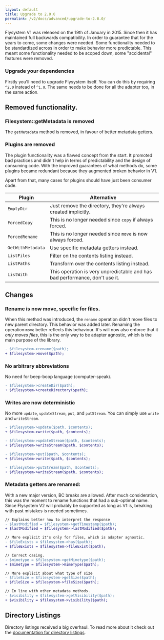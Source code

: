 ```yaml
---
layout: default
title: Upgrade to 2.0.0
permalink: /v2/docs/advanced/upgrade-to-2.0.0/
---
```


Flysystem V1 was released on the 19th of January in 2015. Since then it has maintained full
backwards compatibility. In order to guarantee that for the years to come, some changes were
needed. Some functionality needed to be standardized across in order to make behavior more
predictable. This meant some functionality needed to be scoped down, some "accidental" features
were removed.

### Upgrade your dependencies

Firstly you'll need to upgrade Flysystem itself. You can do this by requiring `^2.0`
instead of  `^1.0`. The same needs to be done for all the adapter too, in the same action.

## Removed functionality.

### Filesystem::getMetadata is removed

The `getMetadata` method is removed, in favour of better metadata getters.

### Plugins are removed

The plugin functionality was a flawed concept from the start. It promoted bad practices
and didn't help in terms of predictability and the design of consuming code. With the
improved guarantees of what methods do, some plugins became redundant because they
augmented broken behavior in V1.

Apart from that, many cases for plugins should have just been consumer code.

Plugin | Alternative
--- | ---
`EmptyDir` | Just remove the directory, they're always created implicitly.
`ForcedCopy` | This is no longer needed since `copy` if always forced.
`ForcedRename` | This is no longer needed since `move` is now always forced.
`GetWithMetadata` | Use specific metadata getters instead.
`ListFiles` | Filter on the contents listing instead.
`ListPaths` | Transform over the contents listing instead.
`ListWith` | This operation is very unpredictable and has bad performance, don't use it.

## Changes

### Rename is now move, specific for files.

When this method was introduced, the `rename` operation didn't move files to new parent
directory. This behavior was added later. Renaming the operation `move` better reflects
this behaviour. It's will now also enforce that it _only moves files_, this is the
only way to be adapter agnostic, which is the main purpose of the library.

```diff
- $filesystem->rename($path); 
+ $filesystem->move($path);
```

### No arbitrary abbreviations

No need for beep-boop language (computer-speak).

```diff
- $filesystem->createDir($path);
+ $filesystem->createDirectory($path);
```

### Writes are now deterministic

No more `update`, `updateStream`, `put`, and `putStream`. You can simply use `write` and `writeStream`.

```diff
- $filesystem->update($path, $contents);
+ $filesystem->write($path, $contents);

- $filesystem->updateStream($path, $contents);
+ $filesystem->writeStream($path, $contents);

- $filesystem->put($path, $contents);
+ $filesystem->write($path, $contents);

- $filesystem->putStream($path, $contents);
+ $filesystem->writeStream($path, $contents);
```


### Metadata getters are renamed:

With a new major version, BC breaks are allowed. After much consideration, this was _the_ moment
to rename functions that had a sub-optimal name. Since Flysystem V2 will probably be supported as
long as V1 is, breaking with past mistakes is needed sometimes.

```diff
// Explains better how to interpret the response
- $lastModified = $filesystem->getTimestamp($path); 
+ $lastModified = $filesystem->lastModified($path);

// More explicit it's only for files, which is adapter agnostic.
- $fileExists = $filesystem->has($path); 
+ $fileExists = $filesystem->fileExist($path);

// Correct casing.
- $mimetype = $filesystem->getMimetype($path); 
+ $mimetype = $filesystem->mimeType($path);

// More explicit about what type of size
- $fileSize = $filesystem->getSize($path); 
+ $fileSize = $filesystem->fileSize($path);

// In line with other metadata methods.
- $visibility = $filesystem->getVisibility($path); 
+ $visibility = $filesystem->visibility($path);
```

## Directory Listings

Directory listings received a big overhaul. To read more about it check out the
[documentation for directory listings](/v2/docs/usage/directory-listings/).


